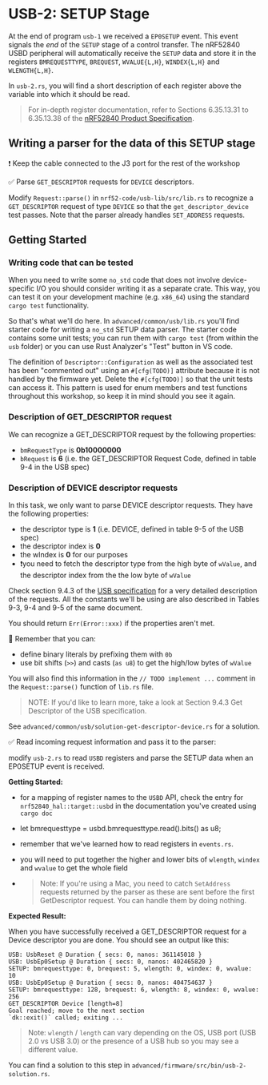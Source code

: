 # USB-2: SETUP Stage

At the end of program `usb-1` we received a `EP0SETUP` event. This event signals the *end* of the `SETUP` stage of a control transfer.  The nRF52840 USBD peripheral will automatically receive the `SETUP` data and store it in the registers `BMREQUESTTYPE`, `BREQUEST`, `WVALUE{L,H}`, `WINDEX{L,H}` and `WLENGTH{L,H}`.

In `usb-2.rs`, you will find a short description of each register above the variable into which it should be read.

> For in-depth register documentation, refer to Sections 6.35.13.31 to 6.35.13.38 of the [nRF52840 Product Specification][nrf product spec].

[nrf product spec]: https://infocenter.nordicsemi.com/pdf/nRF52840_PS_v1.1.pdf

## Writing a parser for the data of this SETUP stage

❗️ Keep the cable connected to the J3 port for the rest of the workshop

✅ Parse `GET_DESCRIPTOR` requests for `DEVICE` descriptors.

Modify `Request::parse()` in `nrf52-code/usb-lib/src/lib.rs` to recognize a `GET_DESCRIPTOR` request of type `DEVICE` so that the `get_descriptor_device` test passes. Note that the parser already handles `SET_ADDRESS` requests.

## Getting Started

### Writing code that can be tested

When you need to write some `no_std` code that does not involve device-specific I/O you should consider writing it as a separate crate. This way, you can test it on your development machine (e.g. `x86_64`) using the standard `cargo test` functionality.

So that's what we'll do here. In `advanced/common/usb/lib.rs` you'll find starter code for writing a `no_std` SETUP data parser. The starter code contains some unit tests; you can run them with `cargo test` (from within the `usb` folder) or you can use Rust Analyzer's "Test" button in VS code.

The definition of `Descriptor::Configuration` as well as the associated test has been "commented out" using an `#[cfg(TODO)]` attribute because it is not handled by the firmware yet. Delete the `#[cfg(TODO)]` so that the unit tests can access it. This pattern is used for enum members and test functions throughout this workshop, so keep it in mind should you see it again.

### Description of GET_DESCRIPTOR request

We can recognize a GET_DESCRIPTOR request by the following properties:

- `bmRequestType` is **0b10000000**
- `bRequest` is **6** (i.e. the GET_DESCRIPTOR Request Code, defined in table 9-4 in the USB spec)

### Description of DEVICE descriptor requests

In this task, we only want to parse DEVICE descriptor requests. They have the following properties:

- the descriptor type is **1** (i.e. DEVICE, defined in table 9-5 of the USB spec)
- the descriptor index is **0**
- the wIndex is **0** for our purposes
- ❗️you need to fetch the descriptor type from the high byte of `wValue`, and the descriptor index from the the low byte of `wValue`

Check section 9.4.3 of the [USB specification][usb_spec] for a very detailed description of the requests. All the constants we'll be using are also described in Tables 9-3, 9-4 and 9-5 of the same document.

You should return `Err(Error::xxx)` if the properties aren't met.

🔎 Remember that you can:

- define binary literals by prefixing them with `0b`
- use bit shifts (`>>`) and casts (`as u8`) to get the high/low bytes of `wValue`

You will also find this information in the `// TODO implement ...` comment in the `Request::parse()` function of `lib.rs` file.
 > NOTE: If you'd like to learn more, take a look at Section 9.4.3 Get Descriptor of the USB specification.

See `advanced/common/usb/solution-get-descriptor-device.rs` for a solution.

✅ Read incoming request information and pass it to the parser:

modify `usb-2.rs` to read `USBD` registers and parse the SETUP data when an EP0SETUP event is received.

**Getting Started:**

- for a mapping of register names to the `USBD` API, check the entry for `nrf52840_hal::target::usbd` in the documentation you've created using `cargo doc`
- let bmrequesttype = usbd.bmrequesttype.read().bits() as u8;
- remember that we've learned how to read registers in `events.rs`.
- you will need to put together the higher and lower bits of `wlength`, `windex` and `wvalue` to get the whole field

- > Note: If you're using a Mac, you need to catch `SetAddress` requests returned by the parser as these are sent before the first GetDescriptor request. You can handle them by doing nothing.

**Expected Result:**

When you have successfully received a GET_DESCRIPTOR request for a Device descriptor you are done. You should see an output like this:

```console
USB: UsbReset @ Duration { secs: 0, nanos: 361145018 }
USB: UsbEp0Setup @ Duration { secs: 0, nanos: 402465820 }
SETUP: bmrequesttype: 0, brequest: 5, wlength: 0, windex: 0, wvalue: 10
USB: UsbEp0Setup @ Duration { secs: 0, nanos: 404754637 }
SETUP: bmrequesttype: 128, brequest: 6, wlength: 8, windex: 0, wvalue: 256
GET_DESCRIPTOR Device [length=8]
Goal reached; move to the next section
`dk::exit()` called; exiting ...
```

> Note: `wlength` / `length` can vary depending on the OS, USB port (USB 2.0 vs USB 3.0) or the presence of a USB hub so you may see a different value.

You can find a solution to this step in `advanced/firmware/src/bin/usb-2-solution.rs`.

[usb_spec]: https://www.usb.org/document-library/usb-20-specification
